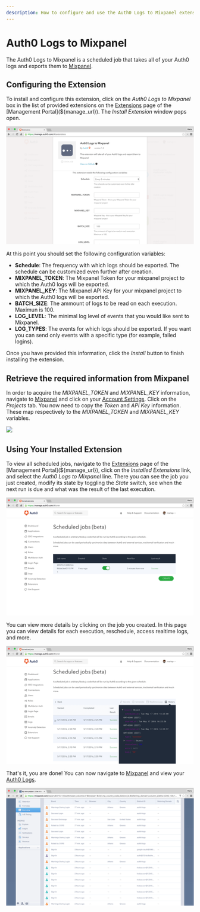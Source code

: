 ```yaml
---
description: How to configure and use the Auth0 Logs to Mixpanel extension. 
---
```


# Auth0 Logs to Mixpanel

The Auth0 Logs to Mixpanel is a scheduled job that takes all of your Auth0 logs and exports them to [Mixpanel](https://mixpanel.com).

## Configuring the Extension

To install and configure this extension, click on the _Auth0 Logs to Mixpanel_ box in the list of provided extensions on the [Extensions](${manage_url}/#/extensions) page of the [Management Portal](${manage_url}). The _Install Extension_ window pops open.

![](/media/articles/extensions/mixpanel/extension-mgmt-mixpanel.png)

At this point you should set the following configuration variables:
- **Schedule**: The frequency with which logs should be exported. The schedule can be customized even further after creation.
- **MIXPANEL_TOKEN**: The Mixpanel Token for your mixpanel project to which the Auth0 logs will be exported.
- **MIXPANEL_KEY**: The Mixpanel API Key for your mixpanel project to which the Auth0 logs will be exported.
- **BATCH_SIZE**: The ammount of logs to be read on each execution. Maximun is 100.
- **LOG_LEVEL**: The minimal log level of events that you would like sent to Mixpanel.
- **LOG_TYPES**: The events for which logs should be exported.  If you want you can send only events with a specific type (for example, failed logins).

Once you have provided this information, click the *Install* button to finish installing the extension.

## Retrieve the required information from Mixpanel

In order to acquire the *MIXPANEL_TOKEN* and *MIXPANEL_KEY* information, navigate to [Mixpanel](https://mixpanel.com) and click on your [Account Settings](https://mixpanel.com/account/). Click on the *Projects* tab. You now need to copy the *Token* and *API Key* information. These map respectively to the *MIXPANEL_TOKEN* and *MIXPANEL_KEY* variables. 

![](/media/articles/extensions/mixpanel/mixpanel-project-info.png)

## Using Your Installed Extension

 To view all scheduled jobs, navigate to the [Extensions](${manage_url}/#/extensions) page of the [Management Portal](${manage_url}), click on the *Installed Extensions* link, and select the *Auth0 Logs to Mixpanel* line. There you can see the job you just created, modify its state by toggling the *State* switch, see when the next run is due and what was the result of the last execution. 

![](/media/articles/extensions/mixpanel/view-cron-jobs.png)

You can view more details by clicking on the job you created. In this page you can view details for each execution, reschedule, access realtime logs, and more.

![](/media/articles/extensions/mixpanel/view-cron-details.png)

That's it, you are done! You can now navigate to [Mixpanel](https://mixpanel.com) and view your [Auth0 Logs](${manage_url}/#/logs).

![](/media/articles/extensions/mixpanel/auth0-logs-at-mixpanel.png)